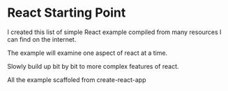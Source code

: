 # React Starting Point

I created this list of simple React example compiled from many resources I can find on the internet.

The example will examine one aspect of react at a time.

Slowly build up bit by bit to more complex features of react.


All the example scaffoled from create-react-app
